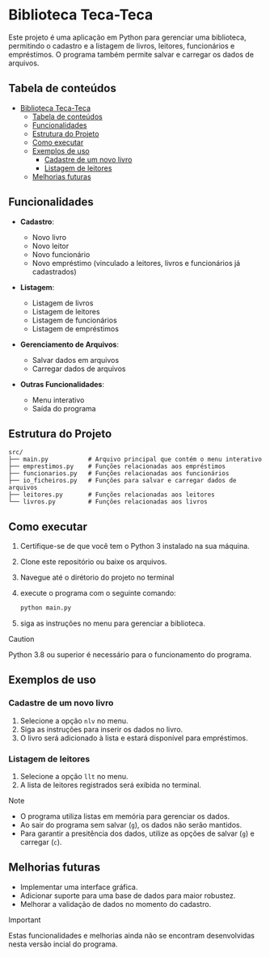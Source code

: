 # Biblioteca Teca-Teca

Este projeto é uma aplicação em Python para gerenciar uma biblioteca, permitindo o cadastro e a listagem de livros, leitores, funcionários e empréstimos. O programa também permite salvar e carregar os dados de arquivos.

## Tabela de conteúdos
- [Biblioteca Teca-Teca](#biblioteca-teca-teca)
  - [Tabela de conteúdos](#tabela-de-conteúdos)
  - [Funcionalidades](#funcionalidades)
  - [Estrutura do Projeto](#estrutura-do-projeto)
  - [Como executar](#como-executar)
  - [Exemplos de uso](#exemplos-de-uso)
    - [Cadastre de um novo livro](#cadastre-de-um-novo-livro)
    - [Listagem de leitores](#listagem-de-leitores)
  - [Melhorias futuras](#melhorias-futuras)


## Funcionalidades

- **Cadastro**:
  - Novo livro
  - Novo leitor
  - Novo funcionário
  - Novo empréstimo (vinculado a leitores, livros e funcionários já cadastrados)

- **Listagem**:
  - Listagem de livros
  - Listagem de leitores
  - Listagem de funcionários
  - Listagem de empréstimos

- **Gerenciamento de Arquivos**:
  - Salvar dados em arquivos
  - Carregar dados de arquivos

- **Outras Funcionalidades**:
  - Menu interativo
  - Saída do programa

## Estrutura do Projeto

```plaintext
src/
├── main.py           # Arquivo principal que contém o menu interativo
├── emprestimos.py    # Funções relacionadas aos empréstimos
├── funcionarios.py   # Funções relacionadas aos funcionários
├── io_ficheiros.py   # Funções para salvar e carregar dados de arquivos
├── leitores.py       # Funções relacionadas aos leitores
└── livros.py         # Funções relacionadas aos livros
```

## Como executar

1. Certifique-se de que você tem o Python 3 instalado na sua máquina.
2. Clone este repositório ou baixe os arquivos.
3. Navegue até o dirétorio do projeto no terminal
4. execute o programa com o seguinte comando:
    
    ```bash
    python main.py
    ```
5. siga as instruções no menu para gerenciar a biblioteca.

>[!CAUTION]
> Python 3.8 ou superior é necessário para o funcionamento do programa.
## Exemplos de uso

### Cadastre de um novo livro

1. Selecione a opção `nlv` no menu.
2. Siga as instruções para inserir os dados no livro.
3. O livro será adicionado à lista e estará disponível para empréstimos.
   
### Listagem de leitores

1. Selecione a opção `llt` no menu.
2. A lista de leitores registrados será exibida no terminal.

>[!NOTE]
> - O programa utiliza listas em memória para gerenciar os dados.
> - Ao sair do programa sem salvar (`g`), os dados não serão mantidos.
> - Para garantir a presitência dos dados, utilize as opções de salvar (`g`) e carregar (`c`).

## Melhorias futuras

- Implementar uma interface gráfica.
- Adicionar suporte para uma base de dados para maior robustez.
- Melhorar a validação de dados no momento do cadastro.

>[!IMPORTANT]
> Estas funcionalidades e melhorias ainda não se encontram desenvolvidas nesta versão incial do programa.